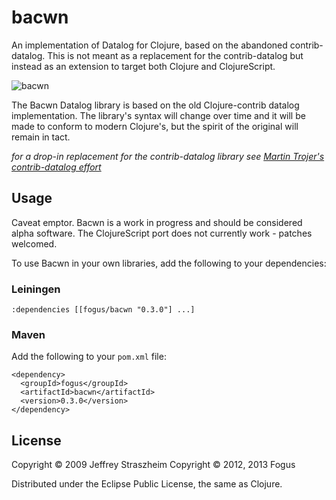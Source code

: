 # bacwn

An implementation of Datalog for Clojure, based on the abandoned contrib-datalog.  This is not meant as a replacement for the contrib-datalog but instead as an extension to target both Clojure and ClojureScript.

![bacwn](https://raw.github.com/fogus/bacwn/master/doc/bacwn-logo.png "bacwn is delicious")

The Bacwn Datalog library is based on the old Clojure-contrib datalog implementation.  The library's syntax will change over time and it will be made to conform to modern Clojure's, but the spirit of the original will remain in tact.

*for a drop-in replacement for the contrib-datalog library see [Martin Trojer's contrib-datalog effort](https://github.com/martintrojer/datalog)*

## Usage

Caveat emptor. Bacwn is a work in progress and should be considered alpha software.  The ClojureScript port does not currently work - patches welcomed.

To use Bacwn in your own libraries, add the following to your dependencies:

### Leiningen

    :dependencies [[fogus/bacwn "0.3.0"] ...]

### Maven

Add the following to your `pom.xml` file:

    <dependency>
      <groupId>fogus</groupId>
      <artifactId>bacwn</artifactId>
      <version>0.3.0</version>
    </dependency>

## License

Copyright © 2009 Jeffrey Straszheim
Copyright © 2012, 2013 Fogus

Distributed under the Eclipse Public License, the same as Clojure.

